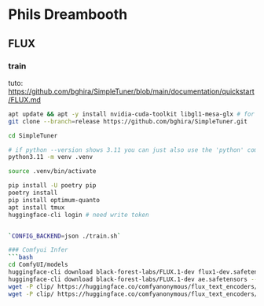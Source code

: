 # Phils Dreambooth

## FLUX
### train
tuto: https://github.com/bghira/SimpleTuner/blob/main/documentation/quickstart/FLUX.md
```bash
apt update && apt -y install nvidia-cuda-toolkit libgl1-mesa-glx # for runpod
git clone --branch=release https://github.com/bghira/SimpleTuner.git 

cd SimpleTuner

# if python --version shows 3.11 you can just also use the 'python' command here.
python3.11 -m venv .venv

source .venv/bin/activate

pip install -U poetry pip
poetry install
pip install optimum-quanto
apt install tmux
huggingface-cli login # need write token


`CONFIG_BACKEND=json ./train.sh`

### Comfyui Infer
```bash
cd ComfyUI/models
huggingface-cli download black-forest-labs/FLUX.1-dev flux1-dev.safetensors --local-dir=unet
huggingface-cli download black-forest-labs/FLUX.1-dev ae.safetensors --local-dir=vae
wget -P clip/ https://huggingface.co/comfyanonymous/flux_text_encoders/resolve/main/clip_l.safetensors
wget -P clip/ https://huggingface.co/comfyanonymous/flux_text_encoders/resolve/main/t5xxl_fp8_e4m3fn.safetensors
```
